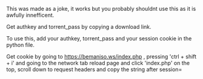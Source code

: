 This was made as a joke, it works but you probably shouldnt use this as it is awfully innefficent.

Get authkey and torrent_pass by copying a download link.

To use this, add your authkey, torrent_pass and your session cookie in the python file.

Get cookie by going to https://bemaniso.ws/index.php , pressing 'ctrl + shift + i' and going to the network tab
reload page and click 'index.php' on the top, scroll down to request headers and copy the string after session=
